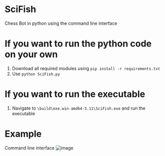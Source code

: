 # SciFish
 Chess Bot in python using the command line interface <br>
# If you want to run the python code on your own
 1) Download all required modules using `pip install -r requirements.txt` <br>
 2) Use `python SciFish.py` <br>
# If you want to run the executable
1) Navigate to `\build\exe.win-amd64-3.11\SciFish.exe` and run the executable
# Example
Command line interface
![image](https://github.com/Dragjon/SciFish/assets/140328303/47f67c53-afe4-4dfd-b6cd-5a3cd7464ace)


 

